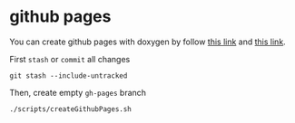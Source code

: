 # github pages

You can create github pages with doxygen by follow [this link](https://help.github.com/en/github/working-with-github-pages/creating-a-github-pages-site#creating-your-site) and [this link](https://gist.github.com/vidavidorra/548ffbcdae99d752da02).

First `stash` or `commit` all changes
```
git stash --include-untracked
```

Then, create empty `gh-pages` branch
```
./scripts/createGithubPages.sh
```
